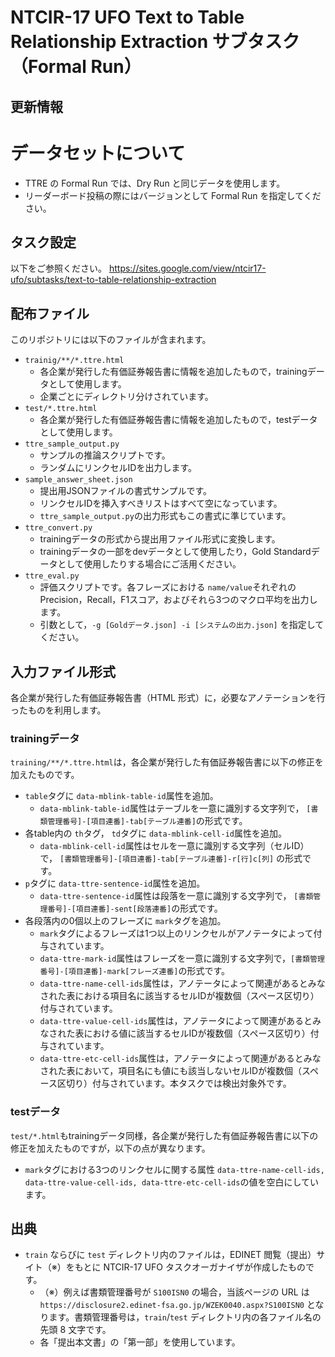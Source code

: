 # NTCIR-17 UFO Text to Table Relationship Extraction サブタスク（Formal Run）

## 更新情報

# データセットについて
- TTRE の Formal Run では、Dry Run と同じデータを使用します。
- リーダーボード投稿の際にはバージョンとして Formal Run を指定してください。

## タスク設定
以下をご参照ください。
https://sites.google.com/view/ntcir17-ufo/subtasks/text-to-table-relationship-extraction

## 配布ファイル

このリポジトリには以下のファイルが含まれます。

- `trainig/**/*.ttre.html`
  - 各企業が発行した有価証券報告書に情報を追加したもので，trainingデータとして使用します。
  - 企業ごとにディレクトリ分けされています。
- `test/*.ttre.html`
  - 各企業が発行した有価証券報告書に情報を追加したもので，testデータとして使用します。
- `ttre_sample_output.py`
  - サンプルの推論スクリプトです。
  - ランダムにリンクセルIDを出力します。
- `sample_answer_sheet.json`
  - 提出用JSONファイルの書式サンプルです。
  - リンクセルIDを挿入すべきリストはすべて空になっています。
  - `ttre_sample_output.py`の出力形式もこの書式に準じています。
- `ttre_convert.py`
  - trainingデータの形式から提出用ファイル形式に変換します。
  - trainingデータの一部をdevデータとして使用したり，Gold Standardデータとして使用したりする場合にご活用ください。
- `ttre_eval.py`
  - 評価スクリプトです。各フレーズにおける `name/value`それぞれのPrecision，Recall，F1スコア，およびそれら3つのマクロ平均を出力します。
  - 引数として，`-g [Goldデータ.json] -i [システムの出力.json]` を指定してください。

## 入力ファイル形式

各企業が発行した有価証券報告書（HTML 形式）に，必要なアノテーションを行ったものを利用します。

### trainingデータ

`training/**/*.ttre.html`は，各企業が発行した有価証券報告書に以下の修正を加えたものです。

- `table`タグに `data-mblink-table-id`属性を追加。
  - `data-mblink-table-id`属性はテーブルを一意に識別する文字列で， `[書類管理番号]-[項目連番]-tab[テーブル連番]`の形式です。
- 各table内の `th`タグ， `td`タグに `data-mblink-cell-id`属性を追加。
  - `data-mblink-cell-id`属性はセルを一意に識別する文字列（セルID）で， `[書類管理番号]-[項目連番]-tab[テーブル連番]-r[行]c[列]` の形式です。
- `p`タグに `data-ttre-sentence-id`属性を追加。
  - `data-ttre-sentence-id`属性は段落を一意に識別する文字列で， `[書類管理番号]-[項目連番]-sent[段落連番]`の形式です。
- 各段落内の0個以上のフレーズに `mark`タグを追加。
  - `mark`タグによるフレーズは1つ以上のリンクセルがアノテータによって付与されています。
  - `data-ttre-mark-id`属性はフレーズを一意に識別する文字列で，`[書類管理番号]-[項目連番]-mark[フレーズ連番]`の形式です。
  - `data-ttre-name-cell-ids`属性は，アノテータによって関連があるとみなされた表における項目名に該当するセルIDが複数個（スペース区切り）付与されています。
  - `data-ttre-value-cell-ids`属性は，アノテータによって関連があるとみなされた表における値に該当するセルIDが複数個（スペース区切り）付与されています。
  - `data-ttre-etc-cell-ids`属性は，アノテータによって関連があるとみなされた表において，項目名にも値にも該当しないセルIDが複数個（スペース区切り）付与されています。本タスクでは検出対象外です。

### testデータ

`test/*.html`もtrainingデータ同様，各企業が発行した有価証券報告書に以下の修正を加えたものですが，以下の点が異なります。

- `mark`タグにおける3つのリンクセルに関する属性 `data-ttre-name-cell-ids, data-ttre-value-cell-ids, data-ttre-etc-cell-ids`の値を空白にしています。


## 出典

- `train` ならびに `test` ディレクトリ内のファイルは，EDINET 閲覧（提出）サイト（※）をもとに NTCIR-17 UFO タスクオーガナイザが作成したものです。
    - （※）例えば書類管理番号が `S100ISN0` の場合，当該ページの URL は `https://disclosure2.edinet-fsa.go.jp/WZEK0040.aspx?S100ISN0` となります。書類管理番号は，`train`/`test` ディレクトリ内の各ファイル名の先頭 8 文字です。
    - 各「提出本文書」の「第一部」を使用しています。
